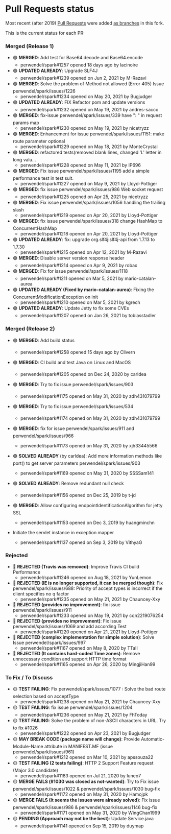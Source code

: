 # Pull Requests status

Most recent (after 2019) [Pull Requests](https://github.com/perwendel/spark/pulls) were added [as branches](https://github.com/Intellisrc/spark/branches/stale) in this fork.

This is the current status for each PR:

### Merged (Release 1)

* :green_circle: **MERGED**: Add test for Base64.decode and Base64.encode
  * perwendel/spark#1257 opened 18 days ago by lacinoire
* :green_circle: **UPDATED ALREADY**: Upgrade SLF4J
  * perwendel/spark#1239 opened on Jun 2, 2021 by M-Razavi
* :green_circle: **MERGED**: Solve the problem of Method not allowed (Error 405) Issue perwendel/spark/issues/1226
  * perwendel/spark#1234 opened on May 20, 2021 by Bugjudger
* :green_circle: **UPDATED ALREADY**: FIX Refactor pom and update versions 
  * perwendel/spark#1232 opened on May 19, 2021 by andres-sacco
* :green_circle: **MERGED**: fix-issue perwendel/spark/issues/339 have ": " in request params map 
  * perwendel/spark#1230 opened on May 19, 2021 by nicetryzz
* :green_circle: **MERGED**: Enhancement for issue perwendel/spark/issues/1151: make route parameter optional 
  * perwendel/spark#1229 opened on May 18, 2021 by MonteCrystal
* :green_circle: **MERGED**: refactored tests(removed blank lines, changed 'L' letter in long valu… 
  * perwendel/spark#1228 opened on May 11, 2021 by IP696
* :green_circle: **MERGED**: Fix issue perwendel/spark/issues/1195 add a simple performance test in test suit.
  * perwendel/spark#1227 opened on May 9, 2021 by Lloyd-Pottiger
* :green_circle: **MERGED**: fix issue perwendel/spark/issues/986 Web socket request
  * perwendel/spark#1225 opened on Apr 25, 2021 by nicetryzz
* :green_circle: **MERGED**: Fix issue perwendel/spark/issues/1056 handling the trailing slash
  * perwendel/spark#1219 opened on Apr 20, 2021 by Lloyd-Pottiger
* :green_circle: **MERGED**: fix issue perwendel/spark/issues/318 change HashMap to ConcurrentHashMap
  * perwendel/spark#1218 opened on Apr 20, 2021 by Lloyd-Pottiger
* :green_circle: **UPDATED ALREADY**: fix: upgrade org.slf4j:slf4j-api from 1.7.13 to 1.7.30
  * perwendel/spark#1215 opened on Apr 12, 2021 by M-Razavi
* :green_circle: **MERGED**: Disable server version response header
  * perwendel/spark#1214 opened on Apr 9, 2021 by robax
* :green_circle: **MERGED**: Fix for issue perwendel/spark/issues/1118
  * perwendel/spark#1211 opened on Mar 5, 2021 by mario-catalan-aurea
* :green_circle: **UPDATED ALREADY (Fixed by mario-catalan-aurea)**: Fixing the ConcurrentModificationException on init
  * perwendel/spark#1210 opened on Mar 5, 2021 by kgrech
* :green_circle: **UPDATED ALREADY**: Update Jetty to fix some CVEs
  * perwendel/spark#1207 opened on Jan 26, 2021 by tobiasstadler
  
### Merged (Release 2)

* :green_circle: **MERGED**: Add build status
    * perwendel/spark#1258 opened 15 days ago by Clivern
* :green_circle: **MERGED**: CI build and test Java on Linux and MacOS
  * perwendel/spark#1205 opened on Dec 24, 2020 by carldea
* :green_circle: **MERGED**: Try to fix issue perwendel/spark/issues/903
  * perwendel/spark#1175 opened on May 31, 2020 by zdh431079799
* :green_circle: **MERGED**: Try to fix issue perwendel/spark/issues/534
  * perwendel/spark#1174 opened on May 31, 2020 by zdh431079799
* :green_circle: **MERGED**: fix for issue perwendel/spark/issues/911 and perwendel/spark/issues/966
  * perwendel/spark#1173 opened on May 31, 2020 by xjh33445566
* :green_circle: **SOLVED ALREADY** (by carldea): Add more information methods like port() to get server parameters perwendel/spark/issues/903
    * perwendel/spark#1169 opened on May 31, 2020 by SSSSam141
* :green_circle: **SOLVED ALREADY**: Remove redundant null check 
  * perwendel/spark#1156 opened on Dec 25, 2019 by t-jd
* :green_circle: **MERGED**: Allow configuring endpointIdentificationAlgorithm for jetty SSL
    * perwendel/spark#1153 opened on Dec 3, 2019 by huangminchn


* Initiate the servlet instance in exception mapper 
  * perwendel/spark#1137 opened on Sep 3, 2019 by VithyaG

### Rejected

* :red_circle: **REJECTED (Travis was removed)**: Improve Travis CI build Performance
    * perwendel/spark#1246 opened on Aug 18, 2021 by YunLemon
* :red_circle: **REJECTED (IE is no longer supported, it can be merged though)**: Fix perwendel/spark/issues/688: Priority of accept types is incorrect if the client specifies no q factor
    * perwendel/spark#1235 opened on May 21, 2021 by Chauncey-Xxy
* :red_circle: **REJECTED (provides no improvement)**: fix issue perwendel/spark/issues/911
    * perwendel/spark#1233 opened on May 19, 2021 by cqn2219076254
* :red_circle: **REJECTED (provides no improvement)**: Fix issue perwendel/spark/issues/1069 and add according Test
    * perwendel/spark#1220 opened on Apr 21, 2021 by Lloyd-Pottiger
* :red_circle: **REJECTED (complex implementation for simple solution)**: Solve Issue perwendel/spark/issues/997
    * perwendel/spark#1167 opened on May 8, 2020 by TTaII
* :red_circle: **REJECTED (It contains hard-coded Time zones)**: Remove unnecessary condition and support HTTP time format
    * perwendel/spark#1165 opened on Apr 26, 2020 by MingjiHan99

### To Fix / To Discuss

* :yellow_circle: **TEST FAILING**: Fix perwendel/spark/issues/1077 : Solve the bad route selection based on acceptType
    * perwendel/spark#1238 opened on May 21, 2021 by Chauncey-Xxy
* :yellow_circle: **TEST FAILING**: fix issue perwendel/spark/issues/1204
    * perwendel/spark#1236 opened on May 21, 2021 by FhToday
* :yellow_circle: **TEST FAILING**: Solve the problem of non-ASCII characters in URL. Try to fix #1026
    * perwendel/spark#1222 opened on Apr 23, 2021 by Bugjudger
* :yellow_circle: **MAY BREAK CODE (package name will change)**: Provide Automatic-Module-Name attribute in MANIFEST.MF (issue perwendel/spark/issues/961)
    * perwendel/spark#1212 opened on Mar 10, 2021 by apssouza22
* :yellow_circle: **TEST FAILING (2 tests failing)**: HTTP 2 Support Feature request (Major 3.0 candidate)
    * perwendel/spark#1183 opened on Jul 21, 2020 by luneo7
* :yellow_circle: **MERGE FAILS (#1030 was closed as not-wanted)**: Try to Fix issue perwendel/spark/issues/1022 & perwendel/spark/issues/1030 bug-fix
    * perwendel/spark#1172 opened on May 31, 2020 by Hamojpk
* :yellow_circle: **MERGE FAILS (It seems the issues were already solved)**: Fix issue perwendel/spark/issues/986 & perwendel/spark/issues/1146 bug-fix
    * perwendel/spark#1171 opened on May 31, 2020 by WingChan1999
* :yellow_circle: **PENDING (Approach may not be the best)**: Update Service.java
    * perwendel/spark#1141 opened on Sep 15, 2019 by duymap
